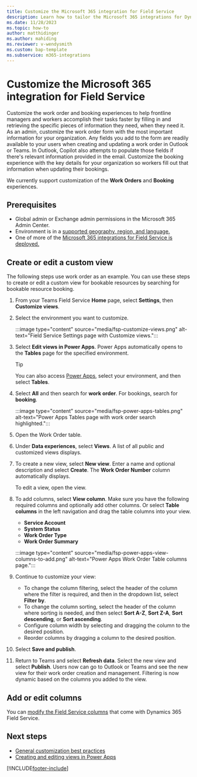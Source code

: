 ```yaml
---
title: Customize the Microsoft 365 integration for Field Service
description: Learn how to tailor the Microsoft 365 integrations for Dynamics 365 Field Service to your business
ms.date: 11/28/2023
ms.topic: how-to
author: matthidinger
ms.author: mahiding
ms.reviewer: v-wendysmith
ms.custom: bap-template
ms.subservice: m365-integrations
---
```


# Customize the Microsoft 365 integration for Field Service

Customize the work order and booking experiences to help frontline managers and workers accomplish their tasks faster by filling in and retrieving the specific pieces of information they need, when they need it. As an admin, customize the work order form with the most important information for your organization. Any fields you add to the form are readily available to your users when creating and updating a work order in Outlook or Teams. In Outlook, Copilot also attempts to populate those fields if there's relevant information provided in the email. Customize the booking experience with the key details for your organization so workers fill out that information when updating their bookings.

We currently support customization of the **Work Orders** and **Booking** experiences.

<!--- Michael recommends removing image as it won't localize 
:::image type="content" source="media/fsp-flw-customize-overview.png" alt-text="Example of a customized work order form in Field Service using Outlook"::: --->

<!--- TODO: Documentation image showing Outlook with customized fields, and maybe arrows showing which pieces of content are extracted from the email into the form 
<Screenshot of Teams> --->

## Prerequisites

- Global admin or Exchange admin permissions in the Microsoft 365 Admin Center.
- Environment is in a [supported geography, region, and language.](flw-overview.md#supported-geographies-regions-and-languages)
- One of more of the [Microsoft 365 integrations for Field Service is deployed.](flw-admin.md)

## Create or edit a custom view

The following steps use work order as an example. You can use these steps to create or edit a custom view for bookable resources by searching for bookable resource booking.

1. From your Teams Field Service **Home** page, select **Settings**, then **Customize views**.

1. Select the environment you want to customize.

   :::image type="content" source="media/fsp-customize-views.png" alt-text="Field Service Settings page with Customize views.":::

1. Select **Edit views in Power Apps**. Power Apps automatically opens to the **Tables** page for the specified environment.

   > [!TIP]
   > You can also access [Power Apps](https://make.powerapps.com/), select your environment, and then select **Tables**.

1. Select **All** and then search for **work order**. For bookings, search for **booking**.

   :::image type="content" source="media/fsp-power-apps-tables.png" alt-text="Power Apps Tables page with work order search highlighted.":::

1. Open the Work Order table.

1. Under **Data experiences**, select **Views**. A list of all public and customized views displays.

1. To create a new view, select **New view**. Enter a name and optional description and select **Create**. The **Work Order Number** column automatically displays.

   To edit a view, open the view.

1. To add columns, select **View column**. Make sure you have the following required columns and optionally add other columns. Or select **Table columns** in the left navigation and drag the table columns into your view.

   - **Service Account**
   - **System Status**
   - **Work Order Type**
   - **Work Order Summary**

   :::image type="content" source="media/fsp-power-apps-view-columns-to-add.png" alt-text="Power Apps Work Order Table columns page.":::

1. Continue to customize your view:

   - To change the column filtering, select the header of the column where the filter is required, and then in the dropdown list, select **Filter by**.
   - To change the column sorting, select the header of the column where sorting is needed, and then select **Sort A-Z**, **Sort Z-A**, **Sort descending**, or **Sort ascending**.
   - Configure column width by selecting and dragging the column to the desired position.
   - Reorder columns by dragging a column to the desired position.

1. Select **Save and publish**.

1. Return to Teams and select **Refresh data**. Select the new view and select **Publish**. Users now can go to Outlook or Teams and see the new view for their work order creation and management. Filtering is now dynamic based on the columns you added to the view.

## Add or edit columns

You can [modify the Field Service columns](field-service-customize-columns-fields.md) that come with Dynamics 365 Field Service.

<!---Is there anything else we need to say about this?--->

## Next steps

- [General customization best practices](field-service-customization-best-practices.md)
- [Creating and editing views in Power Apps](/power-apps/maker/model-driven-apps/create-or-edit-model-driven-app-view)


[!INCLUDE[footer-include](../includes/footer-banner.md)]